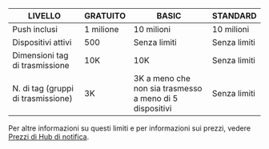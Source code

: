 
| LIVELLO | GRATUITO | BASIC | STANDARD |
|----|----|----|----|
| Push inclusi | 1 milione | 10 milioni | 10 milioni |
| Dispositivi attivi | 500 | Senza limiti | Senza limiti |
| Dimensioni tag di trasmissione | 10K | 10K | Senza limiti |
| N. di tag (gruppi di trasmissione) | 3K | 3K a meno che non sia trasmesso a meno di 5 dispositivi | Senza limiti |

Per altre informazioni su questi limiti e per informazioni sui prezzi, vedere [Prezzi di Hub di notifica](http://azure.microsoft.com/pricing/details/notification-hubs/).

<!---HONumber=August15_HO9-->